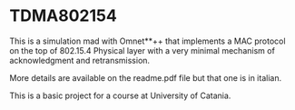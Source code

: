 # TDMA802154

This is a simulation mad with Omnet**\+\+ that implements a MAC protocol on the top of 802.15.4 Physical layer with a very minimal mechanism of acknowledgment and retransmission.

More details are available on the readme.pdf file but that one is in italian. 

This is a basic project for a course at University of Catania.


